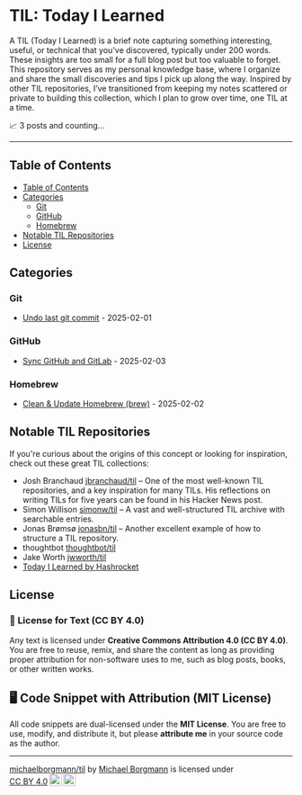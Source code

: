 <!-- omit from toc -->
# TIL: Today I Learned

A TIL (Today I Learned) is a brief note capturing something interesting, useful, or technical that you've discovered, typically under 200 words. These insights are too small for a full blog post but too valuable to forget. This repository serves as my personal knowledge base, where I organize and share the small discoveries and tips I pick up along the way. Inspired by other TIL repositories, I’ve transitioned from keeping my notes scattered or private to building this collection, which I plan to grow over time, one TIL at a time.

📈 3 posts and counting...
<!-- omit from toc -->

---

## Table of Contents

- [Table of Contents](#table-of-contents)
- [Categories](#categories)
  - [Git](#git)
  - [GitHub](#github)
  - [Homebrew](#homebrew)
- [Notable TIL Repositories](#til-repositories)
- [License](#license)

<a id="categories"></a>
## Categories

<a id="git"></a>
### Git

- [Undo last git commit](git/undo_last_git_commit.md) - 2025-02-01

<a id="github"></a>
### GitHub

- [Sync GitHub and GitLab](github/sync_github_and_gitlab.md) - 2025-02-03

<a id="homebrew"></a>
### Homebrew

- [Clean & Update Homebrew (brew)](homebrew/clean_and_update.md) - 2025-02-02

<a id="til-repositories"></a>
## Notable TIL Repositories

If you're curious about the origins of this concept or looking for inspiration, check out these great TIL collections:

* Josh Branchaud [jbranchaud/til](https://github.com/jbranchaud/til) – One of the most well-known TIL repositories, and a key inspiration for many TILs. His reflections on writing TILs for five years can be found in his Hacker News post.
* Simon Willison [simonw/til](https://github.com/simonw/til) – A vast and well-structured TIL archive with searchable entries.
* Jonas Brømsø [jonasbn/til](https://github.com/jonasbn/til) – Another excellent example of how to structure a TIL repository.
* thoughtbot [thoughtbot/til](https://github.com/thoughtbot/til)
* Jake Worth [jwworth/til](https://github.com/jwworth/til)
* [Today I Learned by Hashrocket](https://til.hashrocket.com)

<a id="license"></a>
## License

### 📜 License for Text (CC BY 4.0)

Any text is licensed under **Creative Commons Attribution 4.0 (CC BY 4.0)**. You are free to reuse, remix, and share the content as long as providing proper attribution for non-software uses to me, such as blog posts, books, or other written works.

## 🖥️ Code Snippet with Attribution (MIT License)

All code snippets are dual-licensed under the **MIT License**. You are free to use, modify, and distribute it, but please **attribute me** in your source code as the author.

---

<p xmlns:cc="http://creativecommons.org/ns#" xmlns:dct="http://purl.org/dc/terms/"><a property="dct:title" rel="cc:attributionURL" href="https://github.com/michaelborgmann/til"> michaelborgmann/til</a> by <a rel="cc:attributionURL dct:creator" property="cc:attributionName" href="https://www.michaelborgmann.com">Michael Borgmann</a> is licensed under <a href="https://creativecommons.org/licenses/by/4.0/?ref=chooser-v1" target="_blank" rel="license noopener noreferrer" style="display:inline-block;">CC BY 4.0<img style="height:22px!important;margin-left:3px;vertical-align:text-bottom;" src="https://mirrors.creativecommons.org/presskit/icons/cc.svg?ref=chooser-v1" alt=""><img style="height:22px!important;margin-left:3px;vertical-align:text-bottom;" src="https://mirrors.creativecommons.org/presskit/icons/by.svg?ref=chooser-v1" alt=""></a></p>
